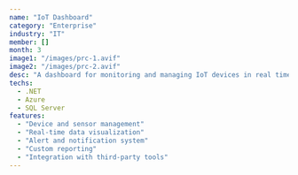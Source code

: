 ```yaml
---
name: "IoT Dashboard"
category: "Enterprise"
industry: "IT"
member: []
month: 3
image1: "/images/prc-1.avif"
image2: "/images/prc-2.avif"
desc: "A dashboard for monitoring and managing IoT devices in real time."
techs:
  - .NET
  - Azure
  - SQL Server
features:
  - "Device and sensor management"
  - "Real-time data visualization"
  - "Alert and notification system"
  - "Custom reporting"
  - "Integration with third-party tools"
---
```

